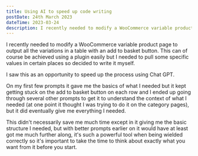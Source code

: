 ```yaml
---
title: Using AI to speed up code writing
postDate: 24th March 2023
dateTime: 2023-03-24
description: I recently needed to modify a WooCommerce variable product page to output all the variations in a table with an add to basket button. This can of course be achieved using a plugin easily but I needed to pull some specific values in certain places so decided to write it myself. 
---
```

I recently needed to modify a WooCommerce variable product page to output all the variations in a table with an add to basket button. This can of course be achieved using a plugin easily but I needed to pull some specific values in certain places so decided to write it myself.

I saw this as an opportunity to speed up the process using Chat GPT.

On my first few prompts it gave me the basics of what I needed but it kept getting stuck on the add to basket button on each row and I ended up going through several other prompts to get it to understand the context of what I needed (at one point it thought I was trying to do it on the category pages), but it did eventually give me everything I needed.

This didn't necessarily save me much time except in it giving me the basic structure I needed, but with better prompts earlier on it would have at least got me much further along, it's such a powerful tool when being wielded correctly so it's important to take the time to think about exactly what you want from it before you start.